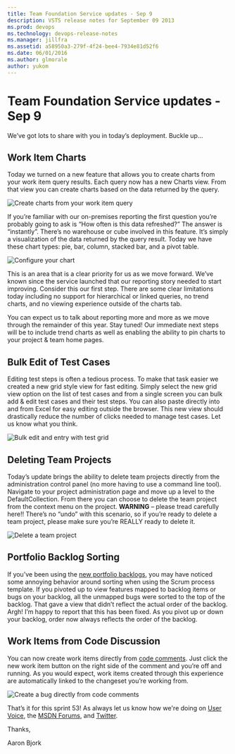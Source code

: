 ```yaml
---
title: Team Foundation Service updates - Sep 9
description: VSTS release notes for September 09 2013
ms.prod: devops
ms.technology: devops-release-notes
ms.manager: jillfra
ms.assetid: a58950a3-279f-4f24-bee4-7934e81d52f6
ms.date: 06/01/2016
ms.author: glmorale
author: yukom
---
```


# Team Foundation Service updates - Sep 9

We’ve got lots to share with you in today’s deployment. Buckle up…

## Work Item Charts

Today we turned on a new feature that allows you to create charts from your work item query results. Each query now has a new Charts view. From that view you can create charts based on the data returned by the query.

![Create charts from your work item query](_img/9_09_01.png)

If you’re familiar with our on-premises reporting the first question you’re probably going to ask is “How often is this data refreshed?” The answer is “instantly”. There’s no warehouse or cube involved in this feature. It’s simply a visualization of the data returned by the query result. Today we have these chart types: pie, bar, column, stacked bar, and a pivot table.

![Configure your chart](_img/9_09_02.png)

This is an area that is a clear priority for us as we move forward. We’ve known since the service launched that our reporting story needed to start improving. Consider this our first step. There are some clear limitations today including no support for hierarchical or linked queries, no trend charts, and no viewing experience outside of the charts tab.

You can expect us to talk about reporting more and more as we move through the remainder of this year. Stay tuned! Our immediate next steps will be to include trend charts as well as enabling the ability to pin charts to your project & team home pages.

## Bulk Edit of Test Cases

Editing test steps is often a tedious process. To make that task easier we created a new grid style view for fast editing. Simply select the new grid view option on the list of test cases and from a single screen you can bulk add & edit test cases and their test steps. You can also paste directly into and from Excel for easy editing outside the browser. This new view should drastically reduce the number of clicks needed to manage test cases. Let us know what you think.

![Bulk edit and entry with test grid](_img/9_09_03.png)

## Deleting Team Projects

Today’s update brings the ability to delete team projects directly from the administration control panel (no more having to use a command line tool). Navigate to your project administration page and move up a level to the DefaultCollection. From there you can choose to delete the team project from the context menu on the project. **WARNING** – please tread carefully here!! There’s no “undo” with this scenario, so if you’re ready to delete a team project, please make sure you’re REALLY ready to delete it.

![Delete a team project](_img/9_09_04.png)

## Portfolio Backlog Sorting

If you’ve been using the [new portfolio backlogs](https://visualstudio.microsoft.com/articles/news/2013/jun-19-team-services), you may have noticed some annoying behavior around sorting when using the Scrum process template. If you pivoted up to view features mapped to backlog items or bugs on your backlog, all the unmapped bugs were sorted to the top of the backlog. That gave a view that didn’t reflect the actual order of the backlog. Argh! I’m happy to report that this has been fixed. As you pivot up or down your backlog, order now always reflects the order of the backlog.

## Work Items from Code Discussion

You can now create work items directly from [code comments](https://visualstudio.microsoft.com/articles/news/2013/jun-03-team-services). Just click the new work item button on the right side of the comment and you’re off and running. As you would expect, work items created through this experience are automatically linked to the changeset you’re working from.

![Create a bug directly from code comments](_img/9_09_05.png)

That’s it for this sprint 53! As always let us know how we're doing on [User Voice](https://visualstudio.uservoice.com/forums/330519-vso), the [MSDN Forums](http://social.msdn.microsoft.com/Forums/TFService/threads), and [Twitter](http://twitter.com/search?q=%23tfservice).

Thanks,

Aaron Bjork
